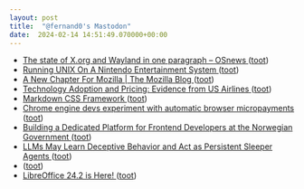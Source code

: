 ```yaml
---
layout: post
title:  "@fernand0's Mastodon"
date:  2024-02-14 14:51:49.070000+00:00
---
```

*  [The state of X.org and Wayland in one paragraph  –  OSnews ](https://www.osnews.com/story/138565/the-state-of-x-org-and-wayland-in-one-paragraph) ([toot](https://mastodon.social/@fernand0/111930396447100647))
*  [Running UNIX On A Nintendo Entertainment System ](https://hackaday.com/2024/02/11/running-unix-on-a-nintendo-entertainment-system) ([toot](https://mastodon.social/@fernand0/111930274322868899))
*  [A New Chapter For Mozilla \| The Mozilla Blog ](https://blog.mozilla.org/en/mozilla/a-new-chapter-for-mozilla-laura-chambers-expanded-role) ([toot](https://mastodon.social/@fernand0/111930160760420681))
*  [Technology Adoption and Pricing: Evidence from US Airlines  ](https://papers.ssrn.com/sol3/papers.cfm?abstract_id=4718902) ([toot](https://mastodon.social/@fernand0/111930076944348424))
*  [Markdown CSS Framework ](https://codepen.io/fimion/full/oNVQBR) ([toot](https://mastodon.social/@fernand0/111929898697615046))
*  [Chrome engine devs experiment with automatic browser micropayments ](https://www.theregister.com/2024/02/13/google_micropayments_plan) ([toot](https://mastodon.social/@fernand0/111929764723559740))
*  [Building a Dedicated Platform for Frontend Developers at the Norwegian Government ](https://www.infoq.com/news/2024/01/platform-frontend-developers) ([toot](https://mastodon.social/@fernand0/111929683477781471))
*  [LLMs May Learn Deceptive Behavior and Act as Persistent Sleeper Agents ](https://www.infoq.com/news/2024/01/llms-persistent-sleeper-agents) ([toot](https://mastodon.social/@fernand0/111929572032711093))
*  [ ](https://museonat.unizar.es/presentacion-11f-tranvia/) ([toot](https://mastodon.social/@fernand0/111929453055097176))
*  [LibreOffice 24.2 is Here! ](https://news.itsfoss.com/libreoffice-24-2-is-here) ([toot](https://mastodon.social/@fernand0/111927558389130978))
